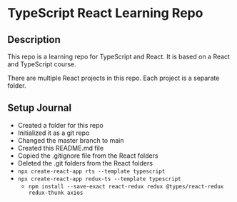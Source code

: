 # TypeScript React Learning Repo

## Description

This repo is a learning repo for TypeScript and React. It is based on a React and TypeScript course.

There are multiple React projects in this repo. Each project is a separate folder.

## Setup Journal

* Created a folder for this repo
* Initialized it as a git repo
* Changed the master branch to main
* Created this README.md file
* Copied the .gitignore file from the React folders
* Deleted the .git folders from the React folders
* `npx create-react-app rts --template typescript`
* `npx create-react-app redux-ts --template typescript`
  * `npm install --save-exact react-redux redux @types/react-redux redux-thunk axios`